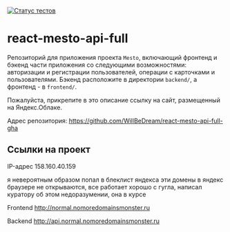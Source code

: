 [![Статус тестов](../../actions/workflows/tests.yml/badge.svg)](../../actions/workflows/tests.yml)

# react-mesto-api-full
Репозиторий для приложения проекта `Mesto`, включающий фронтенд и бэкенд части приложения со следующими возможностями: авторизации и регистрации пользователей, операции с карточками и пользователями. Бэкенд расположите в директории `backend/`, а фронтенд - в `frontend/`. 
  
Пожалуйста, прикрепите в это описание ссылку на сайт, размещенный на Яндекс.Облаке.

Адрес репозитория: https://github.com/WillBeDream/react-mesto-api-full-gha

## Ссылки на проект

IP-адрес 158.160.40.159

я невероятным образом попал в блеклист яндекса эти домены в яндекс браузере не открываются, все работает хорошо с гугла, написал куратору об этом недоразумении, она в курсе

Frontend http://normal.nomoredomainsmonster.ru

Backend http://api.normal.nomoredomainsmonster.ru
